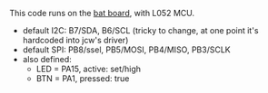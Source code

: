 This code runs on the [bat board], with L052 MCU.

* default I2C: B7/SDA, B6/SCL (tricky to change, at one point
  it's hardcoded into jcw's driver)
* default SPI: PB8/ssel, PB5/MOSI, PB4/MISO, PB3/SCLK
* also defined:
  * LED = PA15, active: set/high
  * BTN = PA1, pressed: true


[bat board]: https://flabbergast.drak.xyz/bat-board
